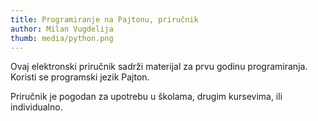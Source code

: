 ```yaml
---
title: Programiranje na Pajtonu, priručnik
author: Milan Vugdelija
thumb: media/python.png
---
```


Ovaj elektronski priručnik sadrži materijal za prvu godinu programiranja. Koristi se programski jezik Pajton.

Priručnik je pogodan za upotrebu u školama, drugim kursevima, ili individualno.
